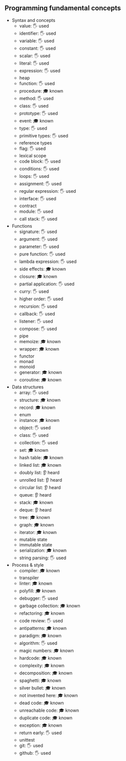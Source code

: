 ﻿## Programming fundamental concepts

- Syntax and concepts
  - value: 🖐️ used
  - identifier: 🖐️ used
  - variable: 🖐️ used
  - constant: 🖐️ used
  - scalar: 🖐️ used
  - literal: 🖐️ used
  - expression: 🖐️ used
  - heap
  - function: 🖐️ used
  - procedure: 🎓 known
  - method: 🖐️ used
  - class: 🖐️ used
  - prototype: 🖐️ used
  - event: 🎓 known
  - type: 🖐️ used
  - primitive types: 🖐️ used
  - reference types
  - flag: 🖐️ used
  - lexical scope
  - code block: 🖐️ used
  - conditions: 🖐️ used
  - loops: 🖐️ used
  - assignment: 🖐️ used
  - regular expression: 🖐️ used
  - interface: 🖐️ used
  - contract
  - module: 🖐️ used
  - call stack: 🖐️ used
- Functions
  - signature: 🖐️ used
  - argument: 🖐️ used
  - parameter: 🖐️ used
  - pure function: 🖐️ used
  - lambda expression: 🖐️ used
  - side effects: 🎓 known
  - closure: 🎓 known
  - partial application: 🖐️ used
  - curry: 🖐️ used
  - higher order: 🖐️ used
  - recursion: 🖐️ used
  - callback: 🖐️ used
  - listener: 🖐️ used
  - compose: 🖐️ used
  - pipe
  - memoize: 🎓 known
  - wrapper: 🎓 known
  - functor
  - monad
  - monoid
  - generator: 🎓 known
  - coroutine: 🎓 known
- Data structures
  - array: 🖐️ used
  - structure: 🎓 known
  - record: 🎓 known
  - enum
  - instance: 🎓 known
  - object: 🖐️ used
  - class: 🖐️ used
  - collection: 🖐️ used
  - set: 🎓 known
  - hash table: 🎓 known
  - linked list: 🎓 known
  - doubly list: 👂 heard
  - unrolled list: 👂 heard
  - circular list: 👂 heard
  - queue: 👂 heard
  - stack: 🎓 known
  - deque: 👂 heard
  - tree: 🎓 known
  - graph: 🎓 known
  - iterator: 🎓 known
  - mutable state
  - immutable state
  - serialization: 🎓 known
  - string parsing: 🖐️ used
- Process & style
  - compiler: 🎓 known
  - transpiler
  - linter: 🎓 known
  - polyfill: 🎓 known
  - debugger: 🖐️ used
  - garbage collection: 🎓 known
  - refactoring: 🎓 known
  - code review: 🖐️ used
  - antipatterns: 🎓 known
  - paradigm: 🎓 known
  - algorithm: 🖐️ used
  - magic numbers: 🎓 known
  - hardcode: 🎓 known
  - complexity: 🎓 known
  - decomposition: 🎓 known
  - spaghetti: 🎓 known
  - silver bullet: 🎓 known
  - not invented here: 🎓 known
  - dead code: 🎓 known
  - unreachable code: 🎓 known
  - duplicate code: 🎓 known
  - exception: 🎓 known
  - return early: 🖐️ used
  - unittest
  - git: 🖐️ used
  - github: 🖐️ used
